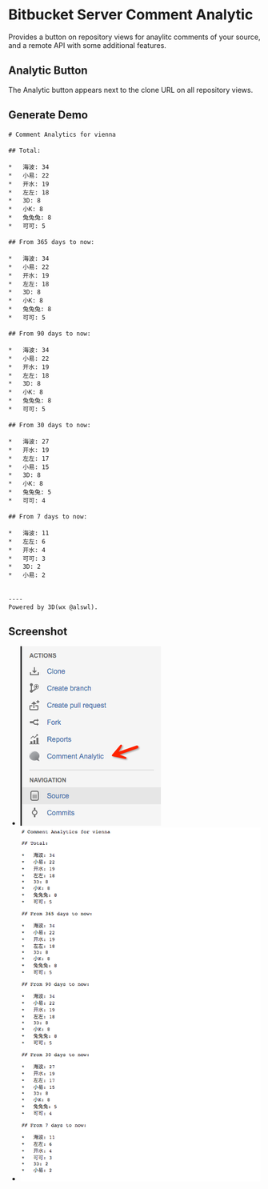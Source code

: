 # Bitbucket Server Comment Analytic

Provides a button on repository views for anaylitc comments of your source, and a remote API with some additional features.

## Analytic Button

The Analytic button appears next to the clone URL on all repository views. 


## Generate Demo

```
# Comment Analytics for vienna

## Total:

*   海波: 34
*   小易: 22
*   开水: 19
*   左左: 18
*   3D: 8
*   小K: 8
*   兔兔兔: 8
*   可可: 5

## From 365 days to now:

*   海波: 34
*   小易: 22
*   开水: 19
*   左左: 18
*   3D: 8
*   小K: 8
*   兔兔兔: 8
*   可可: 5

## From 90 days to now:

*   海波: 34
*   小易: 22
*   开水: 19
*   左左: 18
*   3D: 8
*   小K: 8
*   兔兔兔: 8
*   可可: 5

## From 30 days to now:

*   海波: 27
*   开水: 19
*   左左: 17
*   小易: 15
*   3D: 8
*   小K: 8
*   兔兔兔: 5
*   可可: 4

## From 7 days to now:

*   海波: 11
*   左左: 6
*   开水: 4
*   可可: 3
*   3D: 2
*   小易: 2


----
Powered by 3D(wx @alswl).
```


## Screenshot

*   ![screenshot 1](https://raw.githubusercontent.com/duitang/bitbucket-server-comment-analytic/master/src/main/resources/screenshot/screenshot_1.png)
*   ![screenshot 2](https://raw.githubusercontent.com/duitang/bitbucket-server-comment-analytic/master/src/main/resources/screenshot/screenshot_2.png)
